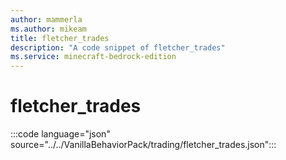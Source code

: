 ```yaml
---
author: mammerla
ms.author: mikeam
title: fletcher_trades
description: "A code snippet of fletcher_trades"
ms.service: minecraft-bedrock-edition
---
```


# fletcher_trades

:::code language="json" source="../../VanillaBehaviorPack/trading/fletcher_trades.json":::
